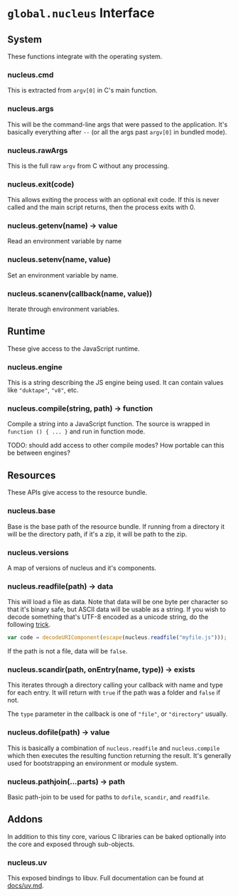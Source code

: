 # `global.nucleus` Interface

## System

These functions integrate with the operating system.

### nucleus.cmd

This is extracted from `argv[0]` in C's main function.

### nucleus.args

This will be the command-line args that were passed to the application.  It's
basically everything after `--` (or all the args past `argv[0]` in bundled
mode).

### nucleus.rawArgs

This is the full raw `argv` from C without any processing.

### nucleus.exit(code)

This allows exiting the process with an optional exit code.  If this is never
called and the main script returns, then the process exits with 0.

### nucleus.getenv(name) -> value

Read an environment variable by name

### nucleus.setenv(name, value)

Set an environment variable by name.

### nucleus.scanenv(callback(name, value))

Iterate through environment variables.

## Runtime

These give access to the JavaScript runtime.

### nucleus.engine

This is a string describing the JS engine being used.  It can contain values
like `"duktape"`, `"v8"`, etc.

### nucleus.compile(string, path) -> function

Compile a string into a JavaScript function.  The source is wrapped in `function () { ... }`
and run in function mode.

TODO: should add access to other compile modes?  How portable can this be
between engines?

## Resources

These APIs give access to the resource bundle.

### nucleus.base

Base is the base path of the resource bundle.  If running from a directory it
will be the directory path, if it's a zip, it will be path to the zip.

### nucleus.versions

A map of versions of nucleus and it's components.

### nucleus.readfile(path) -> data

This will load a file as data.  Note that data will be one byte per character so
that it's binary safe, but ASCII data will be usable as a string.  If you wish
to decode something that's UTF-8 encoded as a unicode string, do the following
[trick](http://ecmanaut.blogspot.com/2006/07/encoding-decoding-utf8-in-javascript.html).

```js
var code = decodeURIComponent(escape(nucleus.readfile("myfile.js")));
```

If the path is not a file, data will be `false`.

### nucleus.scandir(path, onEntry(name, type)) -> exists

This iterates through a directory calling your callback with name and type for
each entry.  It will return with `true` if the path was a folder and `false` if
not.

The `type` parameter in the callback is one of `"file"`, or `"directory"`
usually.

### nucleus.dofile(path) -> value

This is basically a combination of `nucleus.readfile` and `nucleus.compile`
which then executes the resulting function returning the result.  It's generally
used for bootstrapping an environment or module system.

### nucleus.pathjoin(...parts) -> path

Basic path-join to be used for paths to `dofile`, `scandir`, and `readfile`.

## Addons

In addition to this tiny core, various C libraries can be baked optionally into
the core and exposed through sub-objects.

### nucleus.uv

This exposed bindings to libuv. Full documentation can be found at
[docs/uv.md](./uv.md).
